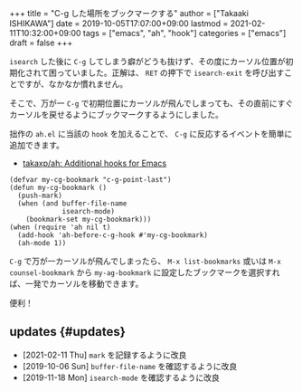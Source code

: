 +++
title = "C-g した場所をブックマークする"
author = ["Takaaki ISHIKAWA"]
date = 2019-10-05T17:07:00+09:00
lastmod = 2021-02-11T10:32:00+09:00
tags = ["emacs", "ah", "hook"]
categories = ["emacs"]
draft = false
+++

`isearch` した後に `C-g` してしまう癖がどうも抜けず、その度にカーソル位置が初期化されて困っていました。正解は、 `RET` の押下で `isearch-exit` を呼び出すことですが、なかなか慣れません。

そこで、万が一 `C-g` で初期位置にカーソルが飛んでしまっても、その直前にすぐカーソルを戻せるようにブックマークするようにしました。

拙作の `ah.el` に当該の `hook` を加えることで、 `C-g` に反応するイベントを簡単に追加できます。

-   [takaxp/ah: Additional hooks for Emacs](https://github.com/takaxp/ah)

<!--listend-->

```emacs-lisp
(defvar my-cg-bookmark "c-g-point-last")
(defun my-cg-bookmark ()
  (push-mark)
  (when (and buffer-file-name
             isearch-mode)
    (bookmark-set my-cg-bookmark)))
(when (require 'ah nil t)
  (add-hook 'ah-before-c-g-hook #'my-cg-bookmark)
  (ah-mode 1))
```

`C-g` で万が一カーソルが飛んでしまったら、 `M-x list-bookmarks` 或いは `M-x counsel-bookmark` から `my-ag-bookmark` に設定したブックマークを選択すれば、一発でカーソルを移動できます。

便利！


## updates {#updates}

-   <span class="timestamp-wrapper"><span class="timestamp">[2021-02-11 Thu] </span></span> `mark` を記録するように改良
-   <span class="timestamp-wrapper"><span class="timestamp">[2019-10-06 Sun] </span></span> `buffer-file-name` を確認するように改良
-   <span class="timestamp-wrapper"><span class="timestamp">[2019-11-18 Mon] </span></span> `isearch-mode` を確認するように改良
